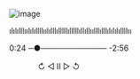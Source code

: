 ![image](https://github.com/Blightpb/Blightpb/assets/159180376/0d8d1040-1806-431e-afb8-16967d109812)

ılılılllıılılıllllıılılllılllllılllllıllıllıılllılllılılılıllllıı

0:24 ─●──────────── -2:56

ㅤㅤㅤㅤ↻      ◁ II ▷     ↺






